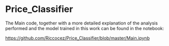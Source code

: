 # Price_Classifier

The Main code, together with a more detailed explanation of the analysis performed and the model trained in this work can be found in the notebook:

https://github.com/Riccocez/Price_Classifier/blob/master/Main.ipynb

